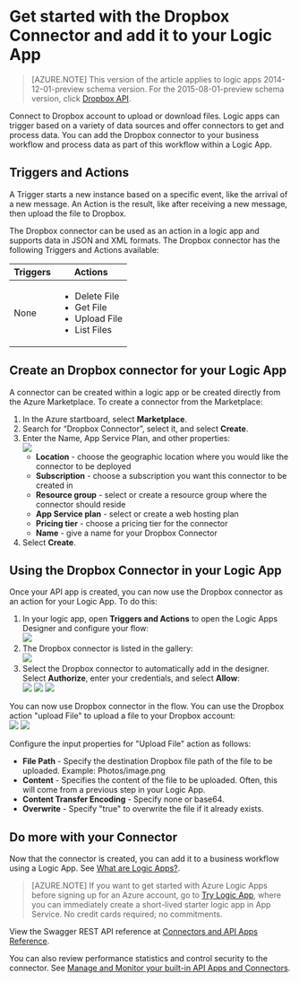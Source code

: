 <properties
	pageTitle="Using the Dropbox Connector in Logic Apps | Microsoft Azure App Service"
	description="How to create and configure the Dropbox Connector or API app and use it in a logic app in Azure App Service"
	authors="anuragdalmia"
	manager="erikre"
	editor=""
	services="app-service\logic"
	documentationCenter=""/>

<tags
	ms.service="app-service-logic"
	ms.workload="integration"
	ms.tgt_pltfrm="na"
	ms.devlang="na"
	ms.topic="article"
	ms.date="03/16/2016"
	ms.author="sameerch"/>

# Get started with the Dropbox Connector and add it to your Logic App
>[AZURE.NOTE] This version of the article applies to logic apps 2014-12-01-preview schema version. For the 2015-08-01-preview schema version, click [Dropbox API](../connectors/connectors-create-api-dropbox.md).

Connect to Dropbox account to upload or download files. Logic apps can trigger based on a variety of data sources and offer connectors to get and process data. You can add the Dropbox connector to your business workflow and process data as part of this workflow within a Logic App.

## Triggers and Actions

A Trigger starts a new instance based on a specific event, like the arrival of a new message. An Action is the result, like after receiving a new message, then upload the file to Dropbox.

The Dropbox connector can be used as an action in a logic app and supports data in JSON and XML formats. The Dropbox connector has the following Triggers and Actions available:

Triggers | Actions
--- | ---
None | <ul><li>Delete File</li><li>Get File</li><li>Upload File</li><li>List Files</li></ul>


## Create an Dropbox connector for your Logic App
A connector can be created within a logic app or be created directly from the Azure Marketplace. To create a connector from the Marketplace:  

1. In the Azure startboard, select **Marketplace**.
2. Search for “Dropbox Connector”, select it, and select **Create**.
3. Enter the Name, App Service Plan, and other properties:  
	![][1]
	- **Location** - choose the geographic location where you would like the connector to be deployed
	- **Subscription** - choose a subscription you want this connector to be created in
	- **Resource group** - select or create a resource group where the connector should reside
	- **App Service plan** - select or create a web hosting plan
	- **Pricing tier** - choose a pricing tier for the connector
	- **Name** - give a name for your Dropbox Connector  
4. Select **Create**.


## Using the Dropbox Connector in your Logic App
Once your API app is created, you can now use the Dropbox connector as an action for your Logic App. To do this:

1.	In your logic app, open **Triggers and Actions** to open the Logic Apps Designer and configure your flow:  
	![][3]
2.	The Dropbox connector is listed in the gallery:  
	![][4]
3.	Select the Dropbox connector to automatically add in the designer. Select **Authorize**, enter your credentials, and select **Allow**:  
	![][5]
	![][6]
	![][7]

You can now use Dropbox connector in the flow. You can use the Dropbox action "upload File" to upload a file to your Dropbox account:  
	![][8]
	![][9]

Configure the input properties for "Upload File" action as follows:  

- **File Path** - Specify the destination Dropbox file path of the file to be uploaded. Example: Photos/image.png
- **Content** - Specifies the content of the file to be uploaded. Often, this will come from a previous step in your Logic App.
- **Content Transfer Encoding** - Specify none or base64.
- **Overwrite** - Specify "true" to overwrite the file if it already exists.

## Do more with your Connector
Now that the connector is created, you can add it to a business workflow using a Logic App. See [What are Logic Apps?](app-service-logic-what-are-logic-apps.md).

>[AZURE.NOTE] If you want to get started with Azure Logic Apps before signing up for an Azure account, go to [Try Logic App](https://tryappservice.azure.com/?appservice=logic), where you can immediately create a short-lived starter logic app in App Service. No credit cards required; no commitments.

View the Swagger REST API reference at [Connectors and API Apps Reference](http://go.microsoft.com/fwlink/p/?LinkId=529766).

You can also review performance statistics and control security to the connector. See [Manage and Monitor your built-in API Apps and Connectors](app-service-logic-monitor-your-connectors.md).

<!-- Image reference -->
[1]: ./media/app-service-logic-connector-dropbox/img1.PNG
[2]: ./media/app-service-logic-connector-dropbox/img2.PNG
[3]: ./media/app-service-logic-connector-dropbox/img3.png
[4]: ./media/app-service-logic-connector-dropbox/img4.png
[5]: ./media/app-service-logic-connector-dropbox/img5.PNG
[6]: ./media/app-service-logic-connector-dropbox/img6.PNG
[7]: ./media/app-service-logic-connector-dropbox/img7.PNG
[8]: ./media/app-service-logic-connector-dropbox/img8.PNG
[9]: ./media/app-service-logic-connector-dropbox/img9.PNG

